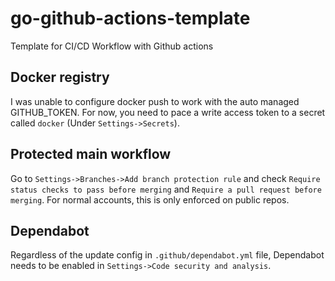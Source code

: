 # go-github-actions-template
Template for CI/CD Workflow with Github actions

## Docker registry
I was unable to configure docker push to work with the auto managed GITHUB_TOKEN.
For now, you need to pace a write access token to a secret called `docker` (Under `Settings->Secrets`).

## Protected main workflow
Go to `Settings->Branches->Add branch protection rule` and check `Require status checks to pass before merging` and
`Require a pull request before merging`.
For normal accounts, this is only enforced on public repos.

## Dependabot
Regardless of the update config in `.github/dependabot.yml` file, Dependabot needs to be enabled in `Settings->Code security and analysis`.
